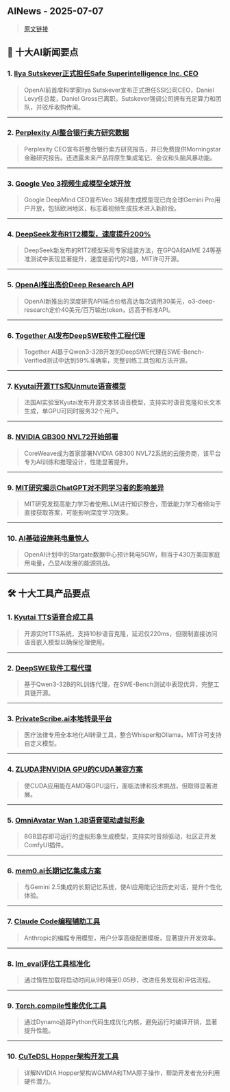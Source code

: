 ## AINews - 2025-07-07

> [原文链接](https://news.smol.ai/issues/25-07-03-not-much/)

## 📰 十大AI新闻要点

### 1. [Ilya Sutskever正式担任Safe Superintelligence Inc. CEO](https://twitter.com/ilyasut/status/1940802278979690613)
> OpenAI前首席科学家Ilya Sutskever宣布正式担任SSI公司CEO，Daniel Levy任总裁，Daniel Gross已离职。Sutskever强调公司拥有充足算力和团队，并驳斥收购传闻。

---

### 2. [Perplexity AI整合银行卖方研究数据](https://twitter.com/AravSrinivas/status/1940813462994932092)
> Perplexity CEO宣布将整合银行卖方研究报告，并已免费提供Morningstar金融研究报告。还透露未来产品将原生集成笔记、会议和头脑风暴功能。

---

### 3. [Google Veo 3视频生成模型全球开放](https://twitter.com/demishassabis/status/1940616072304251152)
> Google DeepMind CEO宣布Veo 3视频生成模型现已向全球Gemini Pro用户开放，包括欧洲地区，标志着视频生成技术进入新阶段。

---

### 4. [DeepSeek发布R1T2模型，速度提升200%](https://twitter.com/reach_vb/status/1940536684061643239)
> DeepSeek新发布的R1T2模型采用专家组装方法，在GPQA和AIME 24等基准测试中表现显著提升，速度是前代的2倍，MIT许可开源。

---

### 5. [OpenAI推出高价Deep Research API](https://twitter.com/ArtificialAnlys/status/1940896348364210647)
> OpenAI新推出的深度研究API端点价格高达每次调用30美元，o3-deep-research定价40美元/百万输出token，远高于标准API。

---

### 6. [Together AI发布DeepSWE软件工程代理](https://twitter.com/tri_dao/status/1940765882227347585)
> Together AI基于Qwen3-32B开发的DeepSWE代理在SWE-Bench-Verified测试中达到59%准确率，完整训练工具包和方法开源。

---

### 7. [Kyutai开源TTS和Unmute语音模型](https://twitter.com/ClementDelangue/status/1940784886509682935)
> 法国AI实验室Kyutai发布开源文本转语音模型，支持实时语音克隆和长文本生成，单GPU可同时服务32个用户。

---

### 8. [NVIDIA GB300 NVL72开始部署](https://twitter.com/weights_biases/status/1940818055271272917)
> CoreWeave成为首家部署NVIDIA GB300 NVL72系统的云服务商，该平台专为AI训练和推理设计，性能显著提升。

---

### 9. [MIT研究揭示ChatGPT对不同学习者的影响差异](https://arxiv.org/pdf/2506.08872)
> MIT研究发现高能力学习者使用LLM进行知识整合，而低能力学习者倾向于直接获取答案，可能影响深度学习效果。

---

### 10. [AI基础设施耗电量惊人](https://twitter.com/scaling01/status/1940536579183067540)
> OpenAI计划中的Stargate数据中心预计耗电5GW，相当于430万美国家庭用电量，凸显AI发展的能源挑战。

---

## 🛠️ 十大工具产品要点

### 1. [Kyutai TTS语音合成工具](https://github.com/kyutai-labs/delayed-streams-modeling/)
> 开源实时TTS系统，支持10秒语音克隆，延迟仅220ms，但限制直接访问语音嵌入模型以确保伦理使用。

---

### 2. [DeepSWE软件工程代理](https://huggingface.co/agentica-org/DeepSWE-Preview)
> 基于Qwen3-32B的RL训练代理，在SWE-Bench测试中表现优异，完整工具链开源。

---

### 3. [PrivateScribe.ai本地转录平台](http://privatescribe.ai/)
> 医疗法律专用全本地化AI转录工具，整合Whisper和Ollama，MIT许可支持自定义模型。

---

### 4. [ZLUDA非NVIDIA GPU的CUDA兼容方案](https://www.tomshardware.com/software/a-project-to-bring-cuda-to-non-nvidia-gpus-is-making-major-progress)
> 使CUDA应用能在AMD等GPU运行，面临法律和技术挑战，但取得显著进展。

---

### 5. [OmniAvatar Wan 1.3B语音驱动虚拟形象](https://github.com/Omni-Avatar/OmniAvatar)
> 8GB显存即可运行的虚拟形象生成模型，支持实时音频驱动，社区正开发ComfyUI插件。

---

### 6. [mem0.ai长期记忆集成方案](http://mem0.ai/)
> 与Gemini 2.5集成的长期记忆系统，使AI应用能记住历史对话，提升个性化体验。

---

### 7. [Claude Code编程辅助工具](https://github.com/Veraticus/nix-config/tree/main/home-manager/claude-code)
> Anthropic的编程专用模型，用户分享高级配置模板，显著提升开发效率。

---

### 8. [lm_eval评估工具标准化](https://github.com/EleutherAI/lm-evaluation-harness/issues/3083)
> 通过惰性加载将启动时间从9秒降至0.05秒，改进任务发现和评估流程。

---

### 9. [Torch.compile性能优化工具](https://peps.python.org/pep-0562/#rationale)
> 通过Dynamo追踪Python代码生成优化内核，避免运行时编译开销，显著提升性能。

---

### 10. [CuTeDSL Hopper架构开发工具](https://veitner.bearblog.dev/cutedsl-on-hopper-wgmma-and-tma-intro/)
> 详解NVIDIA Hopper架构WGMMA和TMA原子操作，帮助开发者充分利用硬件潜力。